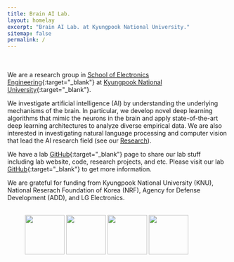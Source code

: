 ```yaml
---
title: Brain AI Lab.
layout: homelay
excerpt: "Brain AI Lab. at Kyungpook National University."
sitemap: false
permalink: /
---
```


<br><br>
We are a research group in [School of Electronics Engineering](https://see.knu.ac.kr/eng/){:target="_blank"} at [Kyungpook National University](http://en.knu.ac.kr){:target="_blank"}.

We investigate artificial intelligence (AI) by understanding the underlying mechanisms of the brain. In particular, we develop novel deep learning algorithms that mimic the neurons in the brain and apply state-of-the-art deep learning architectures to analyze diverse empirical data. We are also interested in investigating natural language processing and computer vision that lead the AI research field (see our [Research](research)).

We have a lab [GitHub](https://github.com/KNU-BrainAI){:target="_blank"} page to share our lab stuff including lab website, code, research projects, and etc.
Please visit our lab [GitHub](https://github.com/KNU-BrainAI){:target="_blank"} to get more information. 

We are grateful for funding from Kyungpook National University (KNU), National Reserach Foundation of Korea (NRF), Agency for Defense Development (ADD), and LG Electronics.
<br/>
<br/>
<figure class="fourth">
  <img src="{{ site.url }}{{ site.baseurl }}/images/logopic/Logo_KNU.jpg" style="width: 90px">
  <img src="{{ site.url }}{{ site.baseurl }}/images/logopic/Logo_NRF.jpg" style="width: 90px">
  <img src="{{ site.url }}{{ site.baseurl }}/images/logopic/Logo_ADD2.png" style="width: 90px">
  <img src="{{ site.url }}{{ site.baseurl }}/images/logopic/Logo_LGE.png" style="width: 90px">
</figure>
